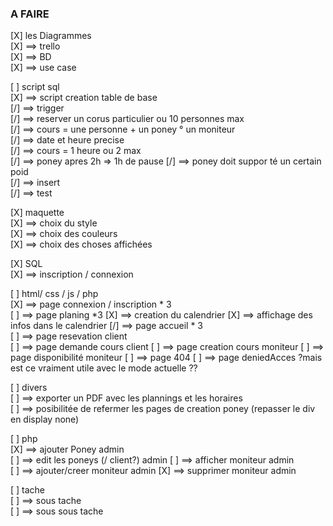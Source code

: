 

### A FAIRE

[X] les Diagrammes  
[X]     ==> trello  
[X]     ==> BD  
[X]     ==> use case  


[ ] script sql  
[X]     ==> script creation table de base   
[/]     ==> trigger    
[/]         ==> reserver un corus particulier ou 10 personnes max  
[/]         ==> cours = une personne + un poney ° un moniteur  
[/]         ==> date et heure precise  
[/]         ==> cours = 1 heure ou 2 max  
[/]         ==> poney apres 2h => 1h de pause 
[/]         ==> poney doit suppor   té un certain poid  
[/]     ==> insert    
[/]     ==> test   

[X] maquette  
[X]     ==> choix du style   
[X]     ==> choix des couleurs   
[X]     ==> choix des choses affichées   
   
[X] SQL     
[X]     ==> inscription / connexion   
   

[ ] html/ css / js / php   
[X]     ==> page connexion / inscription * 3    
[ ]     ==> page planing *3
[X]         ==> creation du calendrier
[X]         ==> affichage des infos dans le calendrier
[/]     ==> page accueil * 3  
[ ]     ==> page resevation client  
[ ]     ==> page demande cours client
[ ]     ==> page creation cours moniteur 
[ ]     ==> page disponibilité moniteur 
[ ]     ==> page 404 
[ ]     ==> page deniedAcces ?mais est ce vraiment utile avec le mode actuelle ?? 
 
[ ] divers  
[ ]     ==> exporter un PDF avec les plannings et les horaires    
[ ]     ==> posibilitée de refermer les pages de creation poney (repasser le div en display none)




[ ] php  
[X]     ==> ajouter Poney admin   
[ ]     ==> edit les poneys (/ client?) admin 
[ ]     ==> afficher moniteur admin   
[ ]     ==> ajouter/creer moniteur admin 
[X]     ==> supprimer moniteur admin   


[ ] tache  
[ ]     ==> sous tache  
[ ]         ==> sous sous tache  
